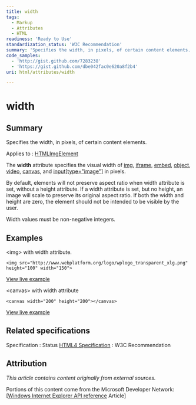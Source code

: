 ```yaml
---
title: width
tags:
  - Markup
  - Attributes
  - HTML
readiness: 'Ready to Use'
standardization_status: 'W3C Recommendation'
summary: 'Specifies the width, in pixels, of certain content elements.'
code_samples:
  - 'http://gist.github.com/7283238'
  - 'https://gist.github.com/dbe042fac0e620a8f2b4'
uri: html/attributes/width

---
```

# width

## Summary

Specifies the width, in pixels, of certain content elements.

Applies to
:   [HTMLImgElement](/html/elements/img)

The **width** attribute specifies the visual width of [img](/html/elements/img), [iframe](/html/elements/iframe), [embed](/html/elements/embed), [object](/html/elements/object), [video](/html/elements/video), [canvas](/html/elements/canvas), and [input[type="image"]](/html/elements/input/type/image) in pixels.

By default, elements will not preserve aspect ratio when width attribute is set, without a height attribute. If a width attribute is set, but no height, an image will scale to preserve its original aspect ratio. If both the width and height are zero, the element should not be intended to be visible by the user.

Width values must be non-negative integers.

## Examples

\<img\> with width attribute.

``` {.html}
<img src="http://www.webplatform.org/logo/wplogo_transparent_xlg.png" height="100" width="150">
```

[View live example](http://code.webplatform.org/gist/7283238)

\<canvas\> with width attribute

``` {.html}
<canvas width="200" height="200"></canvas>
```

[View live example](https://code.webplatform.org/gist/dbe042fac0e620a8f2b4)

## Related specifications

Specification
:   Status
[HTML4 Specification](http://www.w3.org/TR/html401/)
:   W3C Recommendation

## Attribution

*This article contains content originally from external sources.*

Portions of this content come from the Microsoft Developer Network: [[Windows Internet Explorer API reference](http://msdn.microsoft.com/en-us/library/ie/hh828809%28v=vs.85%29.aspx) Article]

